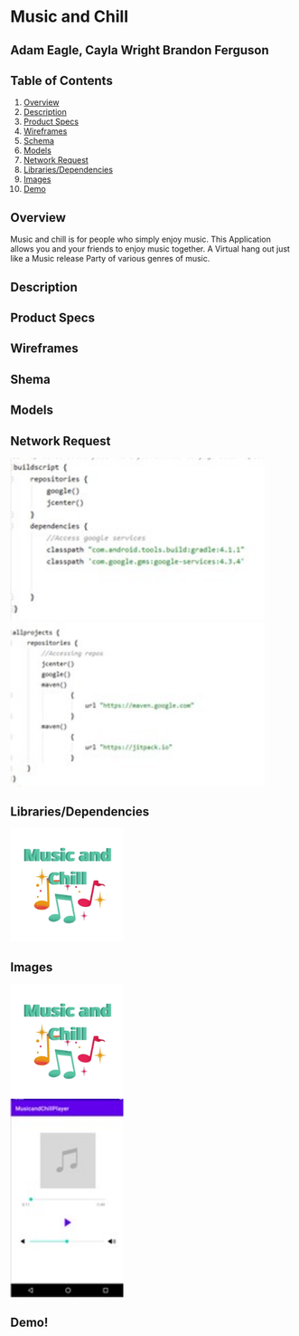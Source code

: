 
# Music and Chill
## Adam Eagle, Cayla Wright Brandon Ferguson

## Table of Contents
1. [Overview](#Overview)
1. [Description](#Description)
1. [Product Specs](#Schema)
1. [Wireframes ](#Wireframes)
1. [Schema](#Schema)
1. [Models](#Schema)
1. [Network Request](#Schema)
1. [Libraries/Dependencies](#Schema)
1. [Images](#Images)
1. [Demo](#Demo)

## Overview
Music and chill is  for people who simply enjoy music. This Application allows you and your friends to enjoy music together. A Virtual hang out just like a Music release Party of various genres of music.

## Description 

## Product Specs

## Wireframes 

## Shema 

## Models 

## Network Request 
<img src="buildlib1.jpg" width=450><br>
<img src="buildlib2.jpg" width=450><br>


## Libraries/Dependencies 
<img src="logo.jpg" width=200><br>

## Images
<img src="logo.jpg" width=200><br>
<img src="mediaplayer.jpg" width=200><br>

## Demo!


